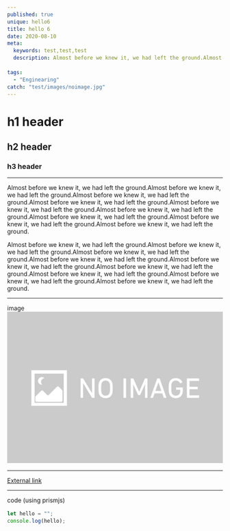 ```yaml
---
published: true
unique: hello6
title: hello 6
date: 2020-08-10
meta:
  keywords: test,test,test
  description: Almost before we knew it, we had left the ground.Almost before we knew it, we had left the ground.Almost before we knew it, we had left the ground.Almost before we knew it, we had left the ground.Almost before we knew it, we had left the ground.Almost before we knew it, we had left the ground.Almost before we knew it, we had left the ground.Almost before we knew it, we had left the ground.Almost before we knew it, we had left the ground.

tags:
  - "Enginearing"
catch: "test/images/noimage.jpg"
---
```


# h1 header

## h2 header

### h3 header

---

Almost before we knew it, we had left the ground.Almost before we knew it, we had left the ground.Almost before we knew it, we had left the ground.Almost before we knew it, we had left the ground.Almost before we knew it, we had left the ground.Almost before we knew it, we had left the ground.Almost before we knew it, we had left the ground.Almost before we knew it, we had left the ground.Almost before we knew it, we had left the ground.

Almost before we knew it, we had left the ground.Almost before we knew it, we had left the ground.Almost before we knew it, we had left the ground.Almost before we knew it, we had left the ground.Almost before we knew it, we had left the ground.Almost before we knew it, we had left the ground.Almost before we knew it, we had left the ground.Almost before we knew it, we had left the ground.Almost before we knew it, we had left the ground.

---

image
![Image](./images/noimage.jpg)

---

[External link](https://algrid.me)

---

code (using prismjs)

```javascript
let hello = "";
console.log(hello);
```
